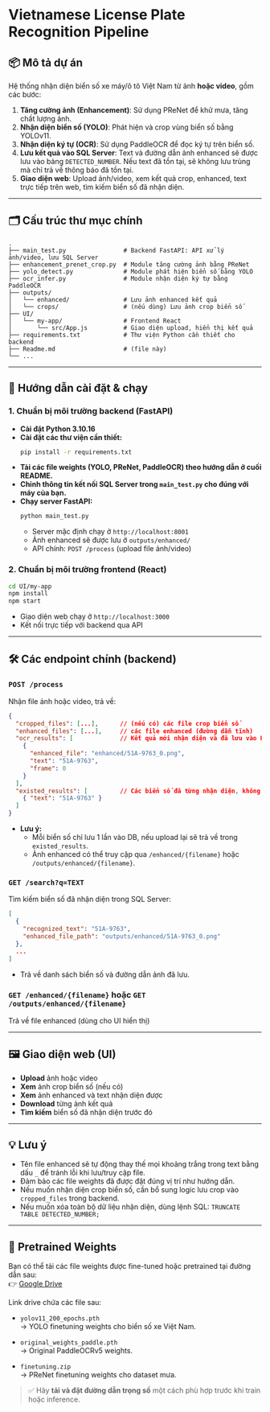 # Vietnamese License Plate Recognition Pipeline

## 📦 Mô tả dự án

Hệ thống nhận diện biển số xe máy/ô tô Việt Nam từ ảnh **hoặc video**, gồm các bước:
1. **Tăng cường ảnh (Enhancement)**: Sử dụng PReNet để khử mưa, tăng chất lượng ảnh.
2. **Nhận diện biển số (YOLO)**: Phát hiện và crop vùng biển số bằng YOLOv11.
3. **Nhận diện ký tự (OCR)**: Sử dụng PaddleOCR để đọc ký tự trên biển số.
4. **Lưu kết quả vào SQL Server**: Text và đường dẫn ảnh enhanced sẽ được lưu vào bảng `DETECTED_NUMBER`. Nếu text đã tồn tại, sẽ không lưu trùng mà chỉ trả về thông báo đã tồn tại.
5. **Giao diện web**: Upload ảnh/video, xem kết quả crop, enhanced, text trực tiếp trên web, tìm kiếm biển số đã nhận diện.

---

## 🗂️ Cấu trúc thư mục chính

```
.
├── main_test.py                # Backend FastAPI: API xử lý ảnh/video, lưu SQL Server
├── enhancement_prenet_crop.py  # Module tăng cường ảnh bằng PReNet
├── yolo_detect.py              # Module phát hiện biển số bằng YOLO
├── ocr_infer.py                # Module nhận diện ký tự bằng PaddleOCR
├── outputs/
│   └── enhanced/               # Lưu ảnh enhanced kết quả
│   └── crops/                  # (nếu dùng) Lưu ảnh crop biển số
├── UI/
│   └── my-app/                 # Frontend React
│       └── src/App.js          # Giao diện upload, hiển thị kết quả
├── requirements.txt            # Thư viện Python cần thiết cho backend
├── Readme.md                   # (file này)
└── ...
```

---

## 🚀 Hướng dẫn cài đặt & chạy

### 1. Chuẩn bị môi trường backend (FastAPI)

- **Cài đặt Python 3.10.16**
- **Cài đặt các thư viện cần thiết:**
  ```bash
  pip install -r requirements.txt
  ```
- **Tải các file weights (YOLO, PReNet, PaddleOCR) theo hướng dẫn ở cuối README.**
- **Chỉnh thông tin kết nối SQL Server trong `main_test.py` cho đúng với máy của bạn.**
- **Chạy server FastAPI:**
  ```bash
  python main_test.py
  ```
  - Server mặc định chạy ở `http://localhost:8001`
  - Ảnh enhanced sẽ được lưu ở `outputs/enhanced/`
  - API chính: `POST /process` (upload file ảnh/video)

### 2. Chuẩn bị môi trường frontend (React)

```bash
cd UI/my-app
npm install
npm start
```
- Giao diện web chạy ở `http://localhost:3000`
- Kết nối trực tiếp với backend qua API

---

## 🛠️ Các endpoint chính (backend)

### `POST /process`
Nhận file ảnh hoặc video, trả về:
```json
{
  "cropped_files": [...],      // (nếu có) các file crop biển số
  "enhanced_files": [...],     // các file enhanced (đường dẫn tĩnh)
  "ocr_results": [             // Kết quả mới nhận diện và đã lưu vào DB
    {
      "enhanced_file": "enhanced/51A-9763_0.png",
      "text": "51A-9763",
      "frame": 0
    }
  ],
  "existed_results": [         // Các biển số đã từng nhận diện, không lưu trùng vào DB
    { "text": "51A-9763" }
  ]
}
```
- **Lưu ý:**
  - Mỗi biển số chỉ lưu 1 lần vào DB, nếu upload lại sẽ trả về trong `existed_results`.
  - Ảnh enhanced có thể truy cập qua `/enhanced/{filename}` hoặc `/outputs/enhanced/{filename}`.

### `GET /search?q=TEXT`
Tìm kiếm biển số đã nhận diện trong SQL Server:
```json
[
  {
    "recognized_text": "51A-9763",
    "enhanced_file_path": "outputs/enhanced/51A-9763_0.png"
  },
  ...
]
```
- Trả về danh sách biển số và đường dẫn ảnh đã lưu.

### `GET /enhanced/{filename}` hoặc `GET /outputs/enhanced/{filename}`
Trả về file enhanced (dùng cho UI hiển thị)

---

## 🖼️ Giao diện web (UI)

- **Upload** ảnh hoặc video
- **Xem** ảnh crop biển số (nếu có)
- **Xem** ảnh enhanced và text nhận diện được
- **Download** từng ảnh kết quả
- **Tìm kiếm** biển số đã nhận diện trước đó

---

## 💡 Lưu ý

- Tên file enhanced sẽ tự động thay thế mọi khoảng trắng trong text bằng dấu `_` để tránh lỗi khi lưu/truy cập file.
- Đảm bảo các file weights đã được đặt đúng vị trí như hướng dẫn.
- Nếu muốn nhận diện crop biển số, cần bổ sung logic lưu crop vào `cropped_files` trong backend.
- Nếu muốn xóa toàn bộ dữ liệu nhận diện, dùng lệnh SQL: `TRUNCATE TABLE DETECTED_NUMBER;`

---

## 🔗 Pretrained Weights

Bạn có thể tải các file weights được fine-tuned hoặc pretrained tại đường dẫn sau:  
👉 [Google Drive](https://drive.google.com/drive/folders/1tqchFpQig-Q3iDR3kzcSPCYQ-UGNSHvC?usp=sharing)

Link drive chứa các file sau:

- `yolov11_200_epochs.pth`  
  → YOLO finetuning weights cho biển số xe Việt Nam.

- `original_weights_paddle.pth`  
  → Original PaddleOCRv5 weights.

- `finetuning.zip`  
  → PReNet finetuning weights cho dataset mưa.

> ✅ Hãy **tải và đặt đường dẫn trọng số** một cách phù hợp trước khi train hoặc inference.


